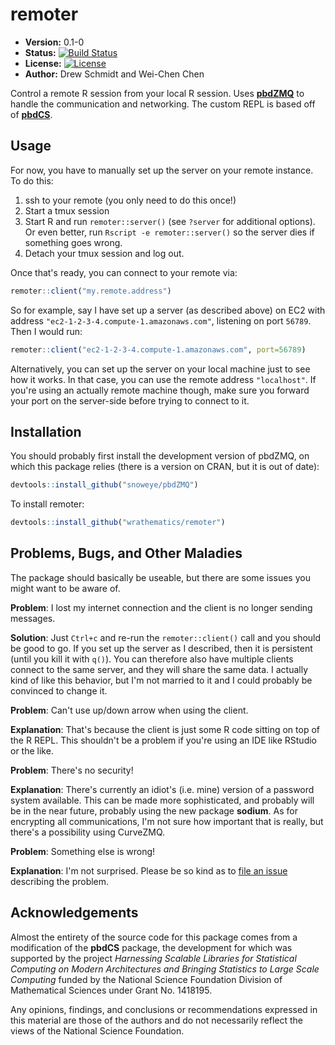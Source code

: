 # remoter

* **Version:** 0.1-0
* **Status:** [![Build Status](https://travis-ci.org/wrathematics/remoter.png)](https://travis-ci.org/remoter/ngram)
* **License:** [![License](http://img.shields.io/badge/license-BSD%202--Clause-orange.svg?style=flat)](http://opensource.org/licenses/BSD-2-Clause)
* **Author:** Drew Schmidt and Wei-Chen Chen


Control a remote R session from your local R session.  Uses 
[**pbdZMQ**](https://github.com/snoweye/pbdZMQ)
to handle the communication and networking. The custom REPL is 
based off of [**pbdCS**](https://github.com/wrathematics/pbdCS).



## Usage

For now, you have to manually set up the server on your remote
instance.  To do this:

1. ssh to your remote (you only need to do this once!)
2. Start a tmux session
3. Start R and run `remoter::server()` (see `?server` for additional options).  Or even better, run `Rscript -e remoter::server()` so the server dies if something goes wrong.
5. Detach your tmux session and log out.

Once that's ready, you can connect to your remote via:

```r
remoter::client("my.remote.address")
```

So for example, say I have set up a server (as described above)
on EC2 with address `"ec2-1-2-3-4.compute-1.amazonaws.com"`,
listening on port `56789`. Then I would run:

```r
remoter::client("ec2-1-2-3-4.compute-1.amazonaws.com", port=56789)
```

Alternatively, you can set up the server on your local machine
just to see how it works.  In that case, you can use the 
remote address `"localhost"`.
If you're using an actually remote machine though, make sure
you forward your port on the server-side before trying to
connect to it.



## Installation

You should probably first install the development version of
pbdZMQ, on which this package relies (there is a version on CRAN,
but it is out of date):

```r
devtools::install_github("snoweye/pbdZMQ")
```

To install remoter:

```r
devtools::install_github("wrathematics/remoter")
```


## Problems, Bugs, and Other Maladies

The package should basically be useable, but there are some issues you might want to be aware of.

**Problem**: I lost my internet connection and the client is no longer sending messages.

**Solution**: Just `Ctrl+c` and re-run the `remoter::client()` call and you should be good to go.  If you set up the server as I described, then it is persistent (until you kill it with `q()`).  You can therefore also have multiple clients connect to the same server, and they will share the same data.  I actually kind of like this behavior, but I'm not married to it and I could probably be convinced to change it.



**Problem**: Can't use up/down arrow when using the client.

**Explanation**: That's because the client is just some R code sitting on top of the R REPL.  This shouldn't be a problem if you're using an IDE like RStudio or the like.



**Problem**: There's no security!

**Explanation**: There's currently an idiot's (i.e. mine) version of a password system available.  This can be made more sophisticated, and probably will be in the near future, probably using the new package **sodium**.  As for encrypting all communications, I'm not sure how important that is really, but there's a possibility using CurveZMQ.


**Problem**: Something else is wrong!

**Explanation**: I'm not surprised.  Please be so kind as to [file an issue](https://github.com/wrathematics/remoter/issues) describing the problem.



## Acknowledgements

Almost the entirety of the source code for this package comes from a modification of the **pbdCS** package, the development for which was supported by the project *Harnessing Scalable Libraries for Statistical Computing on Modern Architectures and Bringing Statistics to Large Scale Computing* funded by the National Science Foundation Division of Mathematical Sciences under Grant No. 1418195.

Any  opinions,  findings,  and  conclusions  or  recommendations expressed  in  this  material  are those  of  the  authors  and  do  not necessarily  reflect  the  views  of  the  National  Science Foundation.
